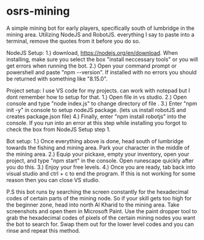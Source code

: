 # osrs-mining
A simple mining bot for early players, specifically south of lumbridge in the mining area. Utilizing NodeJS and RobotJS. everything I say to paste into a terminal, remove the quotes from it before you do so.

NodeJS Setup: 1.) download, https://nodejs.org/en/download. When installing, make sure you select the box "install neccessary tools" or you will get errors when running the bot. 2.) Open your command prompt or powershell and paste "npm --version". If installed with no errors you should be returned with something like "8.15.0".

Project setup: I use VS code for my projects. can work with notepad but I dont remember how to setup for that. 1.) Open file in vs studio. 2.) Open console and type "node index.js" to change directory of file . 3.) Enter "npm init -y" in console to setup nodeJS package. (lets us install robotJS and creates package.json file) 4.) Finally, enter "npm install robotjs" into the console. If you run into an error at this step while installing you forgot to check the box from NodeJS Setup step 1.

Bot setup: 1.) Once everything above is done, head south of lumbridge towards the fishing and mining area. Park your character in the middle of the mining area. 2.) Equip your pickaxe, empty your inventory, open your project, and type "npm start" in the console. Open runescape quickly after you do this. 3.) Enjoy your free levels. 4.) Once you are ready, tab back into visual studio and ctrl + c to end the program. If this is not working for some reason then you can close VS studio.

P.S this bot runs by searching the screen constantly for the hexadecimal codes of certain parts of the mining node. So if your skill gets too high for the beginner zone, head into north Al Kharid to the mining area. Take screenshots and open them in Microsoft Paint. Use the paint dropper tool to grab the hexadecimal codes of pixels of the certain mining nodes you want the bot to search for. Swap them out for the lower level codes and you can rinse and repeat this method. 
